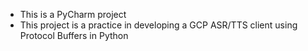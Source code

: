 - This is a PyCharm project
- This project is a practice in developing a GCP ASR/TTS client using Protocol Buffers in Python

